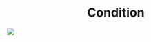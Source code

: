 <h1 align="center"> Condition </h1>
<img src="https://user-images.githubusercontent.com/25712677/57200575-d63e5280-6f31-11e9-91bb-322d36e0cbce.png" style="max-width:100%;">
